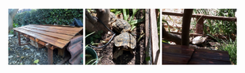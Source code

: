 
<img src="https://github.com/universalbit-dev/universalbit-dev/blob/main/making/images/terrarium/IMG-20230704-WA0000terrarium.jpg" width="30%"></img> <img src="https://github.com/universalbit-dev/universalbit-dev/blob/main/making/images/terrarium/P_20230409_110033_HDRterrarium.jpg" width="30%"></img> <img src="https://github.com/universalbit-dev/universalbit-dev/blob/main/making/images/terrarium/P_20230409_105940terrarium.jpg" width="30%"></img> 
